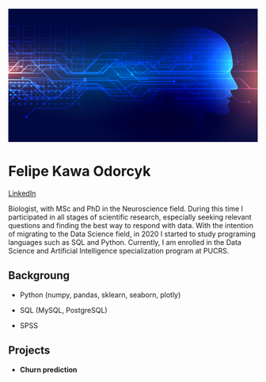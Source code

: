 ![alt text](https://raw.githubusercontent.com/felipeodorcyk/Data_Science_Portfolio/main/18298.jpg)

# Felipe Kawa Odorcyk 
[LinkedIn](www.linkedin.com/in/felipe-odorcyk)

Biologist, with MSc and PhD in the Neuroscience field. During this time I participated in all stages of scientific research, especially seeking relevant questions
and finding the best way to respond with data. With the intention of migrating to the Data Science field, in 2020 I started to study programing languages such as SQL and Python. Currently, I am enrolled in the Data Science and Artificial Intelligence specialization program at PUCRS.

## Backgroung
* Python (numpy, pandas, sklearn, seaborn, plotly)

* SQL (MySQL, PostgreSQL)

* SPSS

## Projects

* **Churn prediction**
